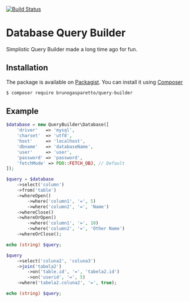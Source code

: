 

[![Build Status](https://travis-ci.org/brunogasparetto/database-query-builder.svg?branch=master)](https://travis-ci.org/brunogasparetto/database-query-builder)

# Database Query Builder

Simplistic Query Builder made a long time ago for fun.

## Installation

The package is available on [Packagist](https://packagist.org/packages/brunogasparetto/query-builder). You can install it using [Composer](http://getcomposer.org/)

```bash
$ composer require brunogasparetto/query-builder
```

## Example

```php
$database = new QueryBuilder\Database([
    'driver'   => 'mysql',
    'charset'  => 'utf8',
    'host'     => 'localhost',
    'dbname'   => 'databaseName',
    'user'     => 'user',
    'password' => 'password',
    'fetchMode' => PDO::FETCH_OBJ, // Default
]);

$query = $database
    ->select('column')
    ->from('table')
    ->whereOpen()
        ->where('column1', '=', 5)
        ->where('column2', '=', 'Name')
    ->whereClose()
    ->whereOrOpen()
        ->where('column1', '=', 10)
        ->where('column2', '=', 'Other Name')
    ->whereOrClose();

echo (string) $query;

$query
    ->select('coluna2', 'coluna3')
    ->join('tabela2')
        ->on('table.id', '=', 'tabela2.id')
        ->on('userid', '=', 5)
    ->where('tabela2.coluna2', '=', true);

echo (string) $query;
```
